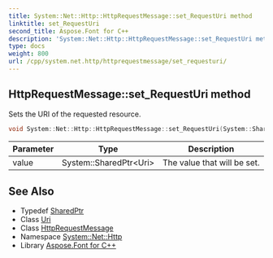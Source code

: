 ```yaml
---
title: System::Net::Http::HttpRequestMessage::set_RequestUri method
linktitle: set_RequestUri
second_title: Aspose.Font for C++
description: 'System::Net::Http::HttpRequestMessage::set_RequestUri method. Sets the URI of the requested resource in C++.'
type: docs
weight: 800
url: /cpp/system.net.http/httprequestmessage/set_requesturi/
---
```

## HttpRequestMessage::set_RequestUri method


Sets the URI of the requested resource.

```cpp
void System::Net::Http::HttpRequestMessage::set_RequestUri(System::SharedPtr<Uri> value)
```


| Parameter | Type | Description |
| --- | --- | --- |
| value | System::SharedPtr\<Uri\> | The value that will be set. |

## See Also

* Typedef [SharedPtr](../../../system/sharedptr/)
* Class [Uri](../../../system/uri/)
* Class [HttpRequestMessage](../)
* Namespace [System::Net::Http](../../)
* Library [Aspose.Font for C++](../../../)
